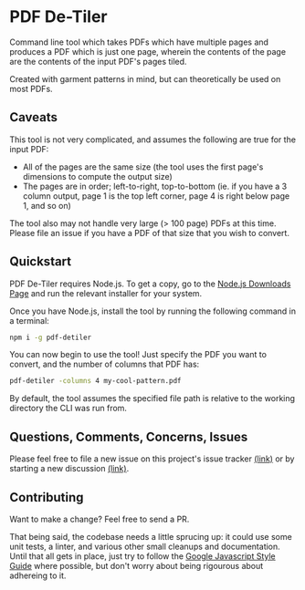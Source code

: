 # PDF De-Tiler

Command line tool which takes PDFs which have multiple pages and produces a PDF
which is just one page, wherein the contents of the page are the contents of the
input PDF's pages tiled.

Created with garment patterns in mind, but can theoretically be used on most
PDFs.

## Caveats

This tool is not very complicated, and assumes the following are true for the
input PDF:

  - All of the pages are the same size (the tool uses the first page's dimensions to compute the output size)
  - The pages are in order; left-to-right, top-to-bottom (ie. if you have a 3 column output, page 1 is the top left corner, page 4 is right below page 1, and so on)

The tool also may not handle very large (> 100 page) PDFs at this time. Please
file an issue if you have a PDF of that size that you wish to convert.

## Quickstart

PDF De-Tiler requires Node.js. To get a copy, go to the
[Node.js Downloads Page](https://nodejs.org/en/download/) and run the relevant
installer for your system.

Once you have Node.js, install the tool by running the following command in a 
terminal:

```bash
npm i -g pdf-detiler
```

You can now begin to use the tool! Just specify the PDF you want to convert, and
the number of columns that PDF has:

```bash
pdf-detiler -columns 4 my-cool-pattern.pdf
```

By default, the tool assumes the specified file path is relative to the working
directory the CLI was run from.

## Questions, Comments, Concerns, Issues

Please feel free to file a new issue on this project's issue tracker
[(link)](https://github.com/aeolingamenfel/pdf-detiler/issues) or by starting
a new discussion
[(link)](https://github.com/aeolingamenfel/pdf-detiler/discussions).

## Contributing

Want to make a change? Feel free to send a PR.

That being said, the codebase needs a little sprucing up: it could use some
unit tests, a linter, and various other small cleanups and documentation. Until
that all gets in place, just try to follow the
[Google Javascript Style Guide](https://google.github.io/styleguide/jsguide.html)
where possible, but don't worry about being rigourous about adhereing to it.
